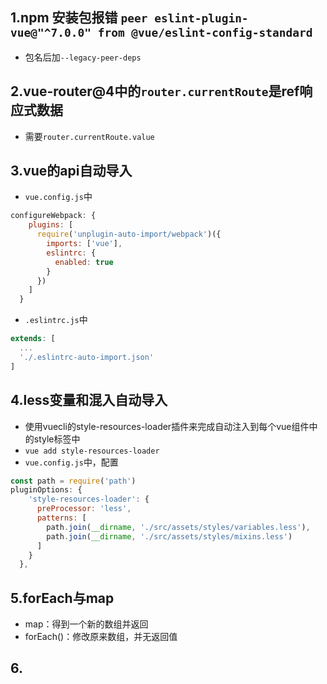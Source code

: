 ## 1.npm 安装包报错 `peer eslint-plugin-vue@"^7.0.0" from @vue/eslint-config-standard`
- 包名后加`--legacy-peer-deps`

## 2.vue-router@4中的`router.currentRoute`是ref响应式数据
- 需要`router.currentRoute.value`

## 3.vue的api自动导入
- `vue.config.js`中
```js
configureWebpack: {
    plugins: [
      require('unplugin-auto-import/webpack')({
        imports: ['vue'],
        eslintrc: {
          enabled: true
        }
      })
    ]
  }
```
- `.eslintrc.js`中
```js
extends: [
  ...
  './.eslintrc-auto-import.json'
]
```
## 4.less变量和混入自动导入
- 使用vuecli的style-resources-loader插件来完成自动注入到每个vue组件中的style标签中
- `vue add style-resources-loader`
- `vue.config.js`中，配置
```js
const path = require('path')
pluginOptions: {
    'style-resources-loader': {
      preProcessor: 'less',
      patterns: [
        path.join(__dirname, './src/assets/styles/variables.less'),
        path.join(__dirname, './src/assets/styles/mixins.less')
      ]
    }
  },
```

## 5.forEach与map
- map：得到一个新的数组并返回
- forEach()：修改原来数组，并无返回值

## 6.